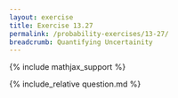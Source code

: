```yaml
---
layout: exercise
title: Exercise 13.27
permalink: /probability-exercises/13-27/
breadcrumb: Quantifying Uncertainity
---
```


{% include mathjax_support %}

<div><i class="arrow-up" data-chapter="probability-exercises" data-exercise="ex_27" data-rating="0"></i></div>
{% include_relative question.md %}
